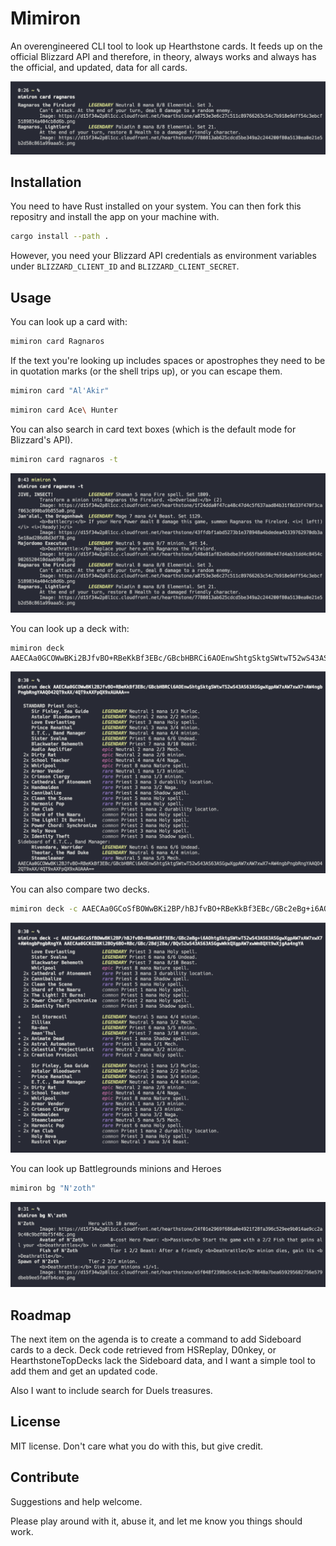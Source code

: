 # Mimiron

An overengineered CLI tool to look up Hearthstone cards. It feeds up on the official Blizzard API and therefore, in theory, always works and always has the official, and updated, data for all cards.

![An example of card lookup. Development screenshot](README/cardlookup.png)

## Installation

You need to have Rust installed on your system. You can then fork this repositry and install the app on your machine with.

```sh
cargo install --path .
```

However, you need your Blizzard API credentials as environment variables under `BLIZZARD_CLIENT_ID` and `BLIZZARD_CLIENT_SECRET`.

## Usage

You can look up a card with:

```sh
mimiron card Ragnaros
```

If the text you're looking up includes spaces or apostrophes they need to be in quotation marks (or the shell trips up), or you can escape them.

```sh
mimiron card "Al'Akir"
```

```sh
mimiron card Ace\ Hunter
```

You can also search in card text boxes (which is the default mode for Blizzard's API).

```sh
mimiron card ragnaros -t
```

![Card text box search](README/cardtextlookup.png)

You can look up a deck with:

```
mimiron deck AAECAa0GCOWwBKi2BJfvBO+RBeKkBf3EBc/GBcbHBRCi6AOEnwShtgSktgSWtwT52wS43AS63ASGgwXgpAW7xAW7xwX7+AW4ngbPngbRngYAAQO42QT9xAX/4QT9xAXFpQX9xAUAAA==

```

![Deck look up in terminal](README/decklookup.png)

You can also compare two decks.

```sh
mimiron deck -c AAECAa0GCoSfBOWwBKi2BP/hBJfvBO+RBeKkBf3EBc/GBc2eBg+i6AOhtgSktgSWtwT52wS43AS63ASGgwXgpAW7xAW7xwX7+AW4ngbPngbRngYA AAECAa0GCKG2BKi2BOy6BO+RBc/GBc/2Bdj2Ba//BQv52wS43AS63ASGgwWkkQXgpAW7xwWm8QXt9wXjgAa4ngYA
```

![Deck comparison in terminal](README/deckcompare.png)

You can look up Battlegrounds minions and Heroes

```sh
mimiron bg "N'zoth"
```

![Battleground lookup](README/bglookup.png)

## Roadmap

The next item on the agenda is to create a command to add Sideboard cards to a deck. Deck code retrieved from HSReplay, D0nkey, or HearthstoneTopDecks lack the Sideboard data, and I want a simple tool to add them and get an updated code.

Also I want to include search for Duels treasures.

## License

MIT license. Don't care what you do with this, but give credit.

## Contribute

Suggestions and help welcome.

Please play around with it, abuse it, and let me know you things should work.